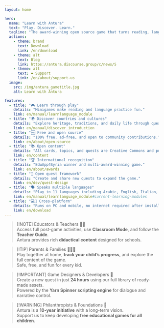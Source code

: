 ```yaml
---
layout: home

hero:
  name: "Learn with Antura"
  text: "Play. Discover. Learn."
  tagline: "The award-winning open source game that turns reading, language, and culture into a fun adventure."
  actions:
    - theme: brand
      text: Download
      link: /en/download
    - theme: alt
      text: Blog
      link: https://antura.discourse.group/c/news/5
    - theme: alt
      text: ❤️ Support
      link: /en/about/support-us
  image:
    src: /img/antura_gametitle.jpg
    alt: Learn with Antura

features:
  - title: "🎮 Learn through play"
    details: "Minigames make reading and language practice fun."
    link: en/manual/learnlanguage_module
  - title: "🌍 Discover countries and cultures"
    details: "Explore heritage, traditions, and daily life through quests."
    link: en/manual/discover_introduction
  - title: "🆓 Free and open source"
    details: "100% free, ad-free, and open to community contributions."
    link: en/about/open-source
  - title: "📚 Open content"
    details: "All cards, topics, and quests are Creative Commons and published here"
    link: en/content
  - title: "🏆 International recognition"
    details: "EduApp4Syria winner and multi-award-winning game."
    link: en/about/awards
  - title: "🧩 Open quest framework"
    details: "Create and share new quests to expand the game."
    link: en/dev/quest-design
  - title: "🗣️ Speaks multiple languages"
    details: "Play in 11 languages including Arabic, English, Italian, Polish, and more."
    link: en/manual/learnlanguage_module#current-learning-modules
  - title: "💻📱 Cross-platform"
    details: "Runs on PC and mobile, no internet required after install."
    link: en/download
---
```


<YouTubeVideo id="HDM7a1i_kIw" title="Antura Trailer" />

> [!NOTE] Educators & Teachers 👩‍🏫  
> Access full post-game activities, use **Classroom Mode**, and follow the **Teacher Guide**.  
> Antura provides rich **didactical content** designed for schools.

> [!TIP] Parents & Families 👨‍👩‍👧  
> Play together at home, **track your child’s progress**, and explore the full content of the game.  
> Safe, free, and fun for every kid.

> [!IMPORTANT] Game Designers & Developers 🎨  
> Create a new quest in just **24 hours** using our full library of ready-made assets.  
> Powered by the **Yarn Spinner scripting engine** for dialogue and narrative control.

> [!WARNING] Philanthropists & Foundations 🤝  
> Antura is a **10-year initiative** with a long-term vision.  
> Support us to keep developing **free educational games for all children**.
